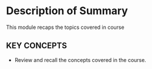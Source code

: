 # Description of Summary

This module recaps the topics covered in course

## KEY CONCEPTS

* Review and recall the concepts covered in the course.